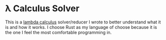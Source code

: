 # λ Calculus Solver

This is a [lambda calculus](https://en.wikipedia.org/wiki/Lambda_calculus)
solver/reducer I wrote to better understand what it is and how it works. I
choose Rust as my language of choose because it is the one I feel the most
comfortable programming in.
